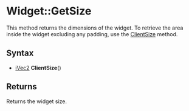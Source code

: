 # Widget::GetSize #
This method returns the dimensions of the widget. To retrieve the area inside the widget excluding any padding, use the [ClientSize](Widget_ClientSize.md) method.

## Syntax ##
- [iVec2](iVec2.md) **ClientSize**()

## Returns ##
Returns the widget size.